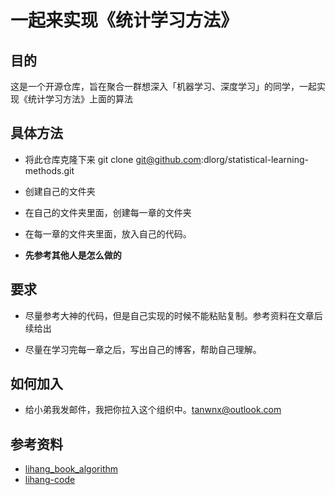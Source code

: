# 一起来实现《统计学习方法》

## 目的

这是一个开源仓库，旨在聚合一群想深入「机器学习、深度学习」的同学，一起实现《统计学习方法》上面的算法

## 具体方法

+ 将此仓库克隆下来 git clone git@github.com:dlorg/statistical-learning-methods.git

+ 创建自己的文件夹

+ 在自己的文件夹里面，创建每一章的文件夹

+ 在每一章的文件夹里面，放入自己的代码。

+ **先参考其他人是怎么做的**

## 要求

+ 尽量参考大神的代码，但是自己实现的时候不能粘贴复制。参考资料在文章后续给出

+ 尽量在学习完每一章之后，写出自己的博客，帮助自己理解。

## 如何加入

+ 给小弟我发邮件，我把你拉入这个组织中。tanwnx@outlook.com

## 参考资料

+ [lihang_book_algorithm](https://github.com/WenDesi/lihang_book_algorithm)
+ [lihang-code](https://github.com/fengdu78/lihang-code)